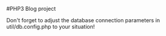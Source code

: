 #PHP3 Blog project

Don't forget to adjust the database connection parameters in util/db.config.php to your situation!

